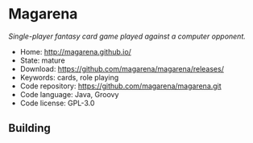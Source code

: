 # Magarena

_Single-player fantasy card game played against a computer opponent._

- Home: http://magarena.github.io/
- State: mature
- Download: https://github.com/magarena/magarena/releases/
- Keywords: cards, role playing
- Code repository: https://github.com/magarena/magarena.git
- Code language: Java, Groovy
- Code license: GPL-3.0

## Building

